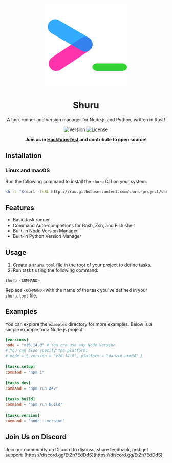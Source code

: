 <div align="center">

![Shuru Logo](shuru.svg)

# Shuru

A task runner and version manager for Node.js and Python, written in Rust!

![Version](https://img.shields.io/badge/version-0.0.17-blue)
![License](https://img.shields.io/badge/license-MIT-lightgrey)

**Join us in
[Hacktoberfest](https://github.com/shuru-project/shuru/discussions/10) and
contribute to open source!**

</div>

## Installation

### Linux and macOS

Run the following command to install the `shuru` CLI on your system:

```bash
sh -c "$(curl -fsSL https://raw.githubusercontent.com/shuru-project/shuru/main/install.sh)"
```

## Features

- Basic task runner
- Command Auto-completions for Bash, Zsh, and Fish shell
- Built-in Node Version Manager
- Built-in Python Version Manager

## Usage

1. Create a `shuru.toml` file in the root of your project to define tasks.
2. Run tasks using the following command:

```bash
shuru <COMMAND>
```

Replace `<COMMAND>` with the name of the task you've defined in your
`shuru.toml` file.

## Examples

You can explore the `examples` directory for more examples. Below is a simple
example for a Node.js project:

```toml
[versions]
node = "v16.14.0" # You can use any Node Version
# You can also specify the platform:
# node = { version = "v16.14.0", platform = "darwin-arm64" }

[tasks.setup]
command = "npm i"

[tasks.dev]
command = "npm run dev"

[tasks.build]
command = "npm run build"

[tasks.version]
command = "node --version"
```

## Join Us on Discord

Join our community on Discord to discuss, share feedback, and get support:
[https://discord.gg/EtZn7EdDdS](https://discord.gg/EtZn7EdDdS)
